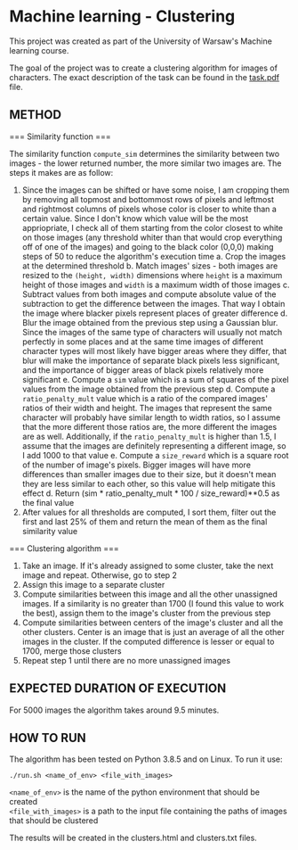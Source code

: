 # Machine learning - Clustering

This project was created as part of the University of Warsaw's Machine learning course.

The goal of the project was to create a clustering algorithm for images of characters. The exact description of the task can be found in the [task.pdf](task.pdf) file.

## METHOD

=== Similarity function ===

The similarity function `compute_sim` determines the similarity between two images - the lower returned number, the more similar two images are. The steps it makes are as follow:
1. Since the images can be shifted or have some noise, I am cropping them by removing all topmost and bottommost rows of pixels and leftmost and rightmost columns of pixels whose color is closer to white than a certain value.
   Since I don't know which value will be the most appriopriate, I check all of them starting from the color closest to white on those images (any threshold whiter than that would crop everything off of one of the images) and going to the black color (0,0,0) making steps of 50 to reduce the algorithm's execution time
    a. Crop the images at the determined threshold
    b. Match images' sizes - both images are resized to the `(height, width)` dimensions where `height` is a maximum height of those images and `width` is a maximum width of those images
    c. Subtract values from both images and compute absolute value of the subtraction to get the difference between the images. That way I obtain the image where blacker pixels represent places of greater difference
    d. Blur the image obtained from the previous step using a Gaussian blur. Since the images of the same type of characters will usually not match perfectly in some places and at the same time images of different character types will most likely
       have bigger areas where they differ, that blur will make the importance of separate black pixels less significant, and the importance of bigger areas of black pixels relatively more significant
    e. Compute a `sim` value which is a sum of squares of the pixel values from the image obtained from the previous step
    d. Compute a `ratio_penalty_mult` value which is a ratio of the compared images' ratios of their width and height. The images that represent the same character will probably have similar length to width ratios, so I assume that the more different those
       ratios are, the more different the images are as well. Additionally, if the `ratio_penalty_mult` is higher than 1.5, I assume that the images are definitely representing a different image, so I add 1000 to that value
    e. Compute a `size_reward` which is a square root of the number of image's pixels. Bigger images will have more differences than smaller images due to their size, but it doesn't mean they are less similar to each other, so this value will help mitigate
       this effect
    d. Return (sim * ratio_penalty_mult * 100 / size_reward)**0.5 as the final value
2. After values for all thresholds are computed, I sort them, filter out the first and last 25% of them and return the mean of them as the final similarity value

=== Clustering algorithm ===

1. Take an image. If it's already assigned to some cluster, take the next image and repeat. Otherwise, go to step 2
2. Assign this image to a separate cluster
3. Compute similarities between this image and all the other unassigned images. If a similarity is no greater than 1700 (I found this value to work the best), assign them to the image's cluster from the previous step
4. Compute similarities between centers of the image's cluster and all the other clusters. Center is an image that is just an average of all the other images in the cluster. If the computed difference is lesser or equal to 1700, merge those clusters
5. Repeat step 1 until there are no more unassigned images

## EXPECTED DURATION OF EXECUTION

For 5000 images the algorithm takes around 9.5 minutes.

## HOW TO RUN

The algorithm has been tested on Python 3.8.5 and on Linux. To run it use:

`./run.sh <name_of_env> <file_with_images>`

`<name_of_env>` is the name of the python environment that should be created \
`<file_with_images>` is a path to the input file containing the paths of images that should be clustered

The results will be created in the clusters.html and clusters.txt files.